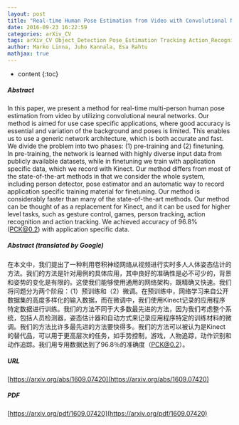 ```yaml
---
layout: post
title: "Real-time Human Pose Estimation from Video with Convolutional Neural Networks"
date: 2016-09-23 16:22:59
categories: arXiv_CV
tags: arXiv_CV Object_Detection Pose_Estimation Tracking Action_Recognition CNN Detection Recognition
author: Marko Linna, Juho Kannala, Esa Rahtu
mathjax: true
---
```


* content
{:toc}

##### Abstract
In this paper, we present a method for real-time multi-person human pose estimation from video by utilizing convolutional neural networks. Our method is aimed for use case specific applications, where good accuracy is essential and variation of the background and poses is limited. This enables us to use a generic network architecture, which is both accurate and fast. We divide the problem into two phases: (1) pre-training and (2) finetuning. In pre-training, the network is learned with highly diverse input data from publicly available datasets, while in finetuning we train with application specific data, which we record with Kinect. Our method differs from most of the state-of-the-art methods in that we consider the whole system, including person detector, pose estimator and an automatic way to record application specific training material for finetuning. Our method is considerably faster than many of the state-of-the-art methods. Our method can be thought of as a replacement for Kinect, and it can be used for higher level tasks, such as gesture control, games, person tracking, action recognition and action tracking. We achieved accuracy of 96.8\% (PCK@0.2) with application specific data.

##### Abstract (translated by Google)
在本文中，我们提出了一种利用卷积神经网络从视频进行实时多人人体姿态估计的方法。我们的方法是针对用例的具体应用，其中良好的准确性是必不可少的，背景和姿势的变化是有限的。这使我们能够使用通用的网络架构，既精确又快速。我们将问题分为两个阶段：（1）预训练和（2）微调。在预训练中，网络学习来自公开数据集的高度多样化的输入数据，而在微调中，我们使用Kinect记录的应用程序特定数据进行训练。我们的方法不同于大多数最先进的方法，因为我们考虑整个系统，包括人员检测器，姿态估计器和自动方式来记录应用程序特定的训练材料的微调。我们的方法比许多最先进的方法要快得多。我们的方法可以被认为是Kinect的替代品，可以用于更高层次的任务，如手势控制，游戏，人物追踪，动作识别和动作追踪。我们用专用数据达到了96.8％的准确度（PCK@0.2）。

##### URL
[https://arxiv.org/abs/1609.07420](https://arxiv.org/abs/1609.07420)

##### PDF
[https://arxiv.org/pdf/1609.07420](https://arxiv.org/pdf/1609.07420)

